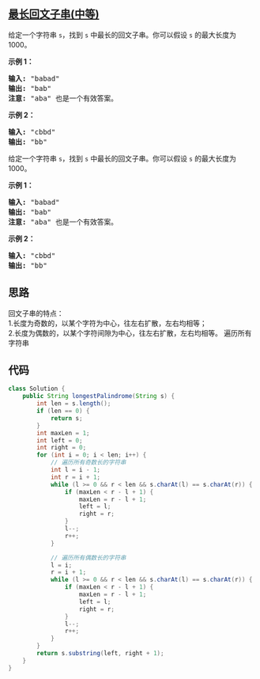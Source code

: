 ## [最长回文子串(中等)](https://leetcode-cn.com/problems/longest-palindromic-substring/)
<div class="notranslate"><p>给定一个字符串 <code>s</code>，找到 <code>s</code> 中最长的回文子串。你可以假设&nbsp;<code>s</code> 的最大长度为 1000。</p>

<p><strong>示例 1：</strong></p>

<pre><strong>输入:</strong> "babad"
<strong>输出:</strong> "bab"
<strong>注意:</strong> "aba" 也是一个有效答案。
</pre>

<p><strong>示例 2：</strong></p>

<pre><strong>输入:</strong> "cbbd"
<strong>输出:</strong> "bb"
</pre>
<div class="notranslate"><p>给定一个字符串 <code>s</code>，找到 <code>s</code> 中最长的回文子串。你可以假设&nbsp;<code>s</code> 的最大长度为 1000。</p>

<p><strong>示例 1：</strong></p>

<pre><strong>输入:</strong> "babad"
<strong>输出:</strong> "bab"
<strong>注意:</strong> "aba" 也是一个有效答案。
</pre>

<p><strong>示例 2：</strong></p>

<pre><strong>输入:</strong> "cbbd"
<strong>输出:</strong> "bb"
</pre>
</div></div>

## 思路
回文子串的特点：  
1.长度为奇数的，以某个字符为中心，往左右扩散，左右均相等；  
2.长度为偶数的，以某个字符间隙为中心，往左右扩散，左右均相等。
遍历所有字符串

## 代码
```java
class Solution {
    public String longestPalindrome(String s) {
        int len = s.length();
        if (len == 0) {
            return s;
        }
        int maxLen = 1;
        int left = 0;
        int right = 0;
        for (int i = 0; i < len; i++) {
            // 遍历所有奇数长的字符串
            int l = i - 1;
            int r = i + 1;
            while (l >= 0 && r < len && s.charAt(l) == s.charAt(r)) {
                if (maxLen < r - l + 1) {
                    maxLen = r - l + 1;
                    left = l;
                    right = r;
                }
                l--;
                r++;
            }

            // 遍历所有偶数长的字符串
            l = i;
            r = i + 1;
            while (l >= 0 && r < len && s.charAt(l) == s.charAt(r)) {
                if (maxLen < r - l + 1) {
                    maxLen = r - l + 1;
                    left = l;
                    right = r;
                }
                l--;
                r++;
            }
        }
        return s.substring(left, right + 1);
    }
}
```
